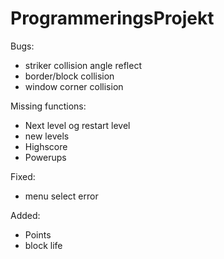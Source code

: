 # ProgrammeringsProjekt

Bugs:
- striker collision angle reflect
- border/block collision
- window corner collision

Missing functions:
- Next level og restart level
- new levels
- Highscore 
- Powerups

Fixed:
- menu select error

Added:
- Points
- block life
